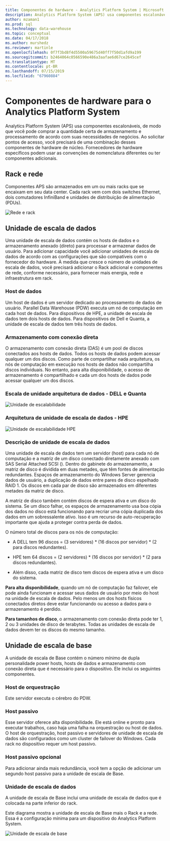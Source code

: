 ```yaml
---
title: Componentes de hardware - Analytics Platform System | Microsoft Docs
description: Analytics Platform System (APS) usa componentes escalonáveis, de modo que você pode comprar a quantidade certa de armazenamento e processamento de acordo com suas necessidades de negócios. Ao solicitar pontos de acesso, você precisará de uma combinação desses componentes de hardware de núcleo.
author: mzaman1
ms.prod: sql
ms.technology: data-warehouse
ms.topic: conceptual
ms.date: 04/17/2018
ms.author: murshedz
ms.reviewer: martinle
ms.openlocfilehash: 0f7f3bd8f4d5500a59675d40ff7f50d1afd9a199
ms.sourcegitcommit: b2464064c0566590e486a3aafae6d67ce2645cef
ms.translationtype: MT
ms.contentlocale: pt-BR
ms.lasthandoff: 07/15/2019
ms.locfileid: "67960884"
---
```

# <a name="hardware-components-for-analytics-platform-system"></a>Componentes de hardware para o Analytics Platform System

Analytics Platform System (APS) usa componentes escalonáveis, de modo que você pode comprar a quantidade certa de armazenamento e processamento de acordo com suas necessidades de negócios. Ao solicitar pontos de acesso, você precisará de uma combinação desses componentes de hardware de núcleo. Fornecedores de hardware específicos podem usar as convenções de nomenclatura diferentes ou ter componentes adicionais.  
 
  
## <a name="rackandnetwork"></a>Rack e rede 
 
Componentes APS são armazenados em um ou mais racks que se encaixam em seu data center. Cada rack vem com dois switches Ethernet, dois comutadores InfiniBand e unidades de distribuição de alimentação (PDUs).  
  
![Rede e rack](media/rack-and-network.png "APS em rack e de rede")  
  
## <a name="datascaleunit"></a>Unidade de escala de dados
 
Uma unidade de escala de dados contém os hosts de dados e o armazenamento anexado (direto) para processar e armazenar dados de usuário. Para adicionar capacidade você adicionar unidades de escala de dados de acordo com as configurações que são compatíveis com o fornecedor do hardware. À medida que cresce o número de unidades de escala de dados, você precisará adicionar o Rack adicional e componentes de rede, conforme necessário, para fornecer mais energia, rede e infraestrutura em rack.  
  
### <a name="data-host"></a>Host de dados  

Um host de dados é um servidor dedicado ao processamento de dados de usuário. Parallel Data Warehouse (PDW) executa um nó de computação em cada host de dados. Para dispositivos de HPE, a unidade de escala de dados tem dois hosts de dados. Para dispositivos de Dell e Quanta, a unidade de escala de dados tem três hosts de dados.  
  
### <a name="direct-attached-storage"></a>Armazenamento com conexão direta
 
O armazenamento com conexão direta (DAS) é um pool de discos conectados aos hosts de dados. Todos os hosts de dados podem acessar qualquer um dos discos. Como parte de compartilhar nada arquitetura, os nós de computação em execução nos hosts de dados não compartilha discos individuais. No entanto, para alta disponibilidade, o acesso de armazenamento é compartilhado e cada um dos hosts de dados pode acessar qualquer um dos discos.  
  
### <a name="data-scale-unit-architecture---dell-and-quanta"></a>Escala de unidade arquitetura de dados - DELL e Quanta
  
![Unidade de escalabilidade](media/scalability-unit-dell.png "unidade de escalabilidade da Dell")  
  
### <a name="data-scale-unit-architecture---hpe"></a>Arquitetura de unidade de escala de dados - HPE 
 
![Unidade de escalabilidade HPE](media/scalability-unit-hpe.png "unidade HPE escalabilidade")  
  
### <a name="data-scale-unit-description"></a>Descrição de unidade de escala de dados

Uma unidade de escala de dados tem um servidor (host) para cada nó de computação e a matriz de um disco conectado diretamente anexado com SAS Serial Attached SCSI (). Dentro do gabinete do armazenamento, a matriz de disco é dividida em duas metades, que têm fontes de alimentação redundantes. Espaços de armazenamento do Windows Server gerencia dados de usuário, a duplicação de dados entre pares de disco espelhado RAID 1. Os discos em cada par de disco são armazenados em diferentes metades da matriz de disco.  
  
A matriz de disco também contém discos de espera ativa e um disco do sistema. Se um disco falhar, os espaços de armazenamento usa boa cópia dos dados no disco está funcionando para recriar uma cópia duplicada dos dados em um sobressalente ativo. Isso é um recurso de auto-recuperação importante que ajuda a proteger contra perda de dados.  
  
O número total de discos para os nós de computação:  
  
-   A DELL tem 96 discos = (3 servidores) * (16 discos por servidor) \* (2 para discos redundantes).  
  
-   HPE tem 64 discos = (2 servidores) * (16 discos por servidor) \* (2 para discos redundantes).  
  
-   Além disso, cada matriz de disco tem discos de espera ativa e um disco do sistema.  
  
**Para alta disponibilidade**, quando um nó de computação faz failover, ele pode ainda funcionam e acessar seus dados de usuário por meio do host na unidade de escala de dados. Pelo menos um dos hosts físicos conectados diretos deve estar funcionando ou acesso a dados para o armazenamento é perdido.  
  
**Para tamanhos de disco**, o armazenamento com conexão direta pode ter 1, 2 ou 3 unidades de disco de terabytes. Todas as unidades de escala de dados devem ter os discos do mesmo tamanho.  
  
## <a name="basescaleunit"></a>Unidade de escala de base 
 
A unidade de escala de Base contém o número mínimo de dupla personalidade power hosts, hosts de dados e armazenamento com conexão direta que é necessário para o dispositivo. Ele inclui os seguintes componentes. 
  
### <a name="orchestration-host"></a>Host de orquestração  
Este servidor executa o cérebro do PDW.
  
### <a name="passive-host"></a>Host passivo  
Esse servidor oferece alta disponibilidade. Ele está online e pronto para executar trabalhos, caso haja uma falha na orquestração ou host de dados. O host de orquestração, host passivo e servidores de unidade de escala de dados são configurados como um cluster de failover do Windows. Cada rack no dispositivo requer um host passivo.  
  
### <a name="optional-passive-host"></a>Host passivo opcional  
Para adicionar ainda mais redundância, você tem a opção de adicionar um segundo host passivo para a unidade de escala de Base.  
  
### <a name="data-scale-unit"></a>Unidade de escala de dados  
A unidade de escala de Base inclui uma unidade de escala de dados que é colocada na parte inferior do rack.  
  
Este diagrama mostra a unidade de escala de Base mais o Rack e a rede. Essa é a configuração mínima para um dispositivo do Analytics Platform System.  
  
![Unidade de escala de base](media/base-scale-unit.png "unidade de escala de Base")  
 
